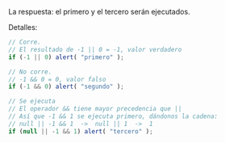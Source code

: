 La respuesta: el primero y el tercero serán ejecutados.

Detalles:

```js run
// Corre.
// El resultado de -1 || 0 = -1, valor verdadero
if (-1 || 0) alert( "primero" );

// No corre.
// -1 && 0 = 0, valor falso
if (-1 && 0) alert( "segundo" );

// Se ejecuta
// El operador && tiene mayor precedencia que ||
// Así que -1 && 1 se ejecuta primero, dándonos la cadena:
// null || -1 && 1  ->  null || 1  ->  1
if (null || -1 && 1) alert( "tercero" );
```
